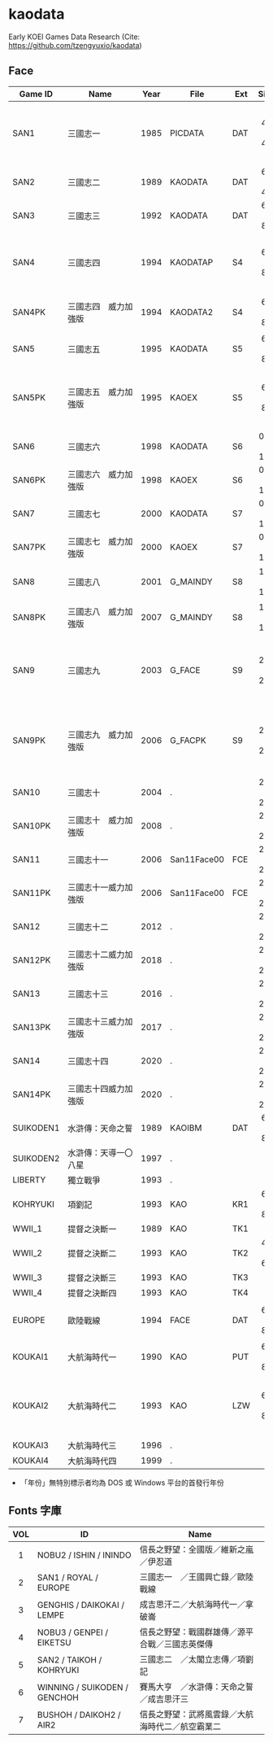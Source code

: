 # kaodata

Early KOEI Games Data Research (Cite: https://github.com/tzengyuxio/kaodata)

## Face

| Game ID   | Name | Year | File | Ext | Size | Men | Memo
| -------   | ---- | ---- | ---- | --- | :--: | --: | ----
| SAN1      | 三國志一　　　　　　 | 1985 | PICDATA     | DAT |  48 *  40 |  114 | 乘兩倍高，檔案後面有其他圖
| SAN2      | 三國志二　　　　　　 | 1989 | KAODATA     | DAT |  64 *  40 |  219 | 乘兩倍高
| SAN3      | 三國志三　　　　　　 | 1992 | KAODATA     | DAT |  64 *  80 |  307 | 
| SAN4      | 三國志四　　　　　　 | 1994 | KAODATAP    | S4  |  64 *  80 |  701 | 檔案後面有額外的 701 bytes
| SAN4PK    | 三國志四　威力加強版 | 1994 | KAODATA2    | S4  |  64 *  80 |  320 | 三代與水滸人物
| SAN5      | 三國志五　　　　　　 | 1995 | KAODATA     | S5  |  64 *  80 |  783 | 
| SAN5PK    | 三國志五　威力加強版 | 1995 | KAOEX       | S5  |  64 *  80 |  382 | 四代、項劉、信長、水滸人物
| SAN6      | 三國志六　　　　　　 | 1998 | KAODATA     | S6  | 096 * 120 |  685 | 首張非頭像
| SAN6PK    | 三國志六　威力加強版 | 1998 | KAOEX       | S6  | 096 * 120 |  685 | 首張非頭像
| SAN7      | 三國志七　　　　　　 | 2000 | KAODATA     | S7  | 096 * 120 |  678 | 
| SAN7PK    | 三國志七　威力加強版 | 2000 | KAOEX       | S7  | 096 * 120 |      | 
| SAN8      | 三國志八　　　　　　 | 2001 | G_MAINDY    | S8  | 160 * 180 |  746 | 小圖 64 * 80
| SAN8PK    | 三國志八　威力加強版 | 2007 | G_MAINDY    | S8  | 160 * 180 |  746 | 小圖 64 * 80
| SAN9      | 三國志九　　　　　　 | 2003 | G_FACE      | S9  | 240 * 240 |  786 | 小圖 64 * 80，奈圖 32 * 40
| SAN9PK    | 三國志九　威力加強版 | 2006 | G_FACPK     | S9  | 240 * 240 |   50 | 小圖 64 * 80，奈圖 32 * 40
| SAN10     | 三國志十　　　　　　 | 2004 | .           |     | 240 * 240 |      | 
| SAN10PK   | 三國志十　威力加強版 | 2008 | .           |     | 240 * 240 |      | 
| SAN11     | 三國志十一　　　　　 | 2006 | San11Face00 | FCE | 240 * 240 |  834 | 
| SAN11PK   | 三國志十一威力加強版 | 2006 | San11Face00 | FCE | 240 * 240 |  834 | 
| SAN12     | 三國志十二　　　　　 | 2012 | .           |     | 240 * 240 |      | 
| SAN12PK   | 三國志十二威力加強版 | 2018 | .           |     | 240 * 240 |      | 
| SAN13     | 三國志十三　　　　　 | 2016 | .           |     | 240 * 240 |      | 
| SAN13PK   | 三國志十三威力加強版 | 2017 | .           |     | 240 * 240 |      | 
| SAN14     | 三國志十四　　　　　 | 2020 | .           |     | 240 * 240 |      | 
| SAN14PK   | 三國志十四威力加強版 | 2020 | .           |     | 240 * 240 |      | 
| SUIKODEN1 | 水滸傳：天命之誓　　 | 1989 | KAOIBM      | DAT |  64 *  80 |  260 | 乘兩倍高
| SUIKODEN2 | 水滸傳：天導一〇八星 | 1997 | .           |     |     *     |      |
| LIBERTY   | 獨立戰爭　　　　　　 | 1993 | .           |     |     *     |      | 
| KOHRYUKI  | 項劉記　　　　　　　 | 1993 | KAO         | KR1 |  64 *  80 |   97 | 
| WWII_1    | 提督之決斷一　　　　 | 1989 | KAO         | TK1 |     *     |      | 
| WWII_2    | 提督之決斷二　　　　 | 1993 | KAO         | TK2 |  48 *  64 |  103 | 
| WWII_3    | 提督之決斷三　　　　 | 1993 | KAO         | TK3 |     *     |      | 
| WWII_4    | 提督之決斷四　　　　 | 1993 | KAO         | TK4 |     *     |      | 
| EUROPE    | 歐陸戰線　　　　　　 | 1994 | FACE        | DAT |  64 *  80 |  120 | 特色是有白邊與陰影
| KOUKAI1   | 大航海時代一　　　　 | 1990 | KAO         | PUT |  64 *  80 |   34 | 乘兩倍高
| KOUKAI2   | 大航海時代二　　　　 | 1993 | KAO         | LZW |  64 *  80 |  128 | 壓縮，後面有道具、大眾臉拼貼
| KOUKAI3   | 大航海時代三　　　　 | 1996 | .           |     |     *     |      | 
| KOUKAI4   | 大航海時代四　　　　 | 1999 | .           |     |     *     |      |  

* 「年份」無特別標示者均為 DOS 或 Windows 平台的首發行年份

## Fonts 字庫

| VOL | ID | Name
| :-: | -- | ----
|  1  | NOBU2   / ISHIN    / ININDO   | 信長之野望：全國版／維新之嵐／伊忍道
|  2  | SAN1    / ROYAL    / EUROPE   | 三國志一　／王國興亡錄／歐陸戰線
|  3  | GENGHIS / DAIKOKAI / LEMPE    | 成吉思汗二／大航海時代一／拿破崙
|  4  | NOBU3   / GENPEI   / EIKETSU  | 信長之野望：戰國群雄傳／源平合戰／三國志英傑傳
|  5  | SAN2    / TAIKOH   / KOHRYUKI | 三國志二　／太閣立志傳／項劉記
|  6  | WINNING / SUIKODEN / GENCHOH  | 賽馬大亨　／水滸傳：天命之誓／成吉思汗三
|  7  | BUSHOH  / DAIKOH2  / AIR2     | 信長之野望：武將風雲錄／大航海時代二／航空霸業二

